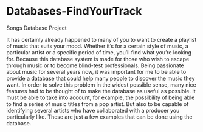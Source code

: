 # Databases-FindYourTrack
Songs Database Project


It has certainly already happened to many of you to want to create a playlist of music that suits your mood. Whether it’s for a certain style of music, a particular artist or a specific period of time, you’ll find what you’re looking for. Because this database system is made for those who wish to escape through music or to become blind-test professionals.
Being passionate about music for several years now, it was important for me to be able to provide a database that could help many people to discover the music they want.
In order to solve this problem in the widest possible sense, many nice features had to be thought of to make the database as useful as possible. It must be able to take into account, for example, the possibility of being able to find a series of music titles from a pop artist. But also to be capable of identifying several artists who have collaborated with a producer you particularly like. These are just a few examples that can be done using the database.
